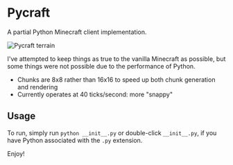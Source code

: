 Pycraft
=======

A partial Python Minecraft client implementation.

![Pycraft terrain](https://dl.dropboxusercontent.com/u/67341745/ivybits/Pycraft.jpg)

I've attempted to keep things as true to the vanilla Minecraft as possible, but some things were not possible due to the performance of Python.

* Chunks are 8x8 rather than 16x16 to speed up both chunk generation and rendering
* Currently operates at 40 ticks/second: more "snappy"


Usage
-----

To run, simply run `python __init__.py` or double-click `__init__.py`, if you have Python associated with the `.py` extension.

Enjoy!
